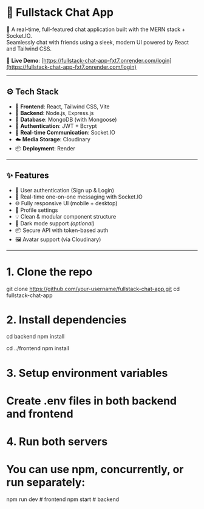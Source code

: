 # 💬 Fullstack Chat App

🚀 A real-time, full-featured chat application built with the MERN stack + Socket.IO.  
Seamlessly chat with friends using a sleek, modern UI powered by React and Tailwind CSS.

🔗 **Live Demo**: [https://fullstack-chat-app-fxt7.onrender.com/login](https://fullstack-chat-app-fxt7.onrender.com/login)

---

## ⚙️ Tech Stack

- 🧠 **Frontend**: React, Tailwind CSS, Vite
- 🚀 **Backend**: Node.js, Express.js
- 💾 **Database**: MongoDB (with Mongoose)
- 🧩 **Authentication**: JWT + Bcrypt
- 🔌 **Real-time Communication**: Socket.IO
- ☁️ **Media Storage**: Cloudinary
- 📦 **Deployment**: Render

---

## ✨ Features

- 🔐 User authentication (Sign up & Login)
- 💬 Real-time one-on-one messaging with Socket.IO
- 🌐 Fully responsive UI (mobile + desktop)
- 👤 Profile settings
- 💡 Clean & modular component structure
- 🌈 Dark mode support *(optional)*
- 📦 Secure API with token-based auth
- 🖼️ Avatar support (via Cloudinary)

---

# 1. Clone the repo
git clone https://github.com/your-username/fullstack-chat-app.git
cd fullstack-chat-app

# 2. Install dependencies
cd backend
npm install

cd ../frontend
npm install

# 3. Setup environment variables
# Create .env files in both backend and frontend

# 4. Run both servers
# You can use npm, concurrently, or run separately:
npm run dev    # frontend
npm start      # backend

